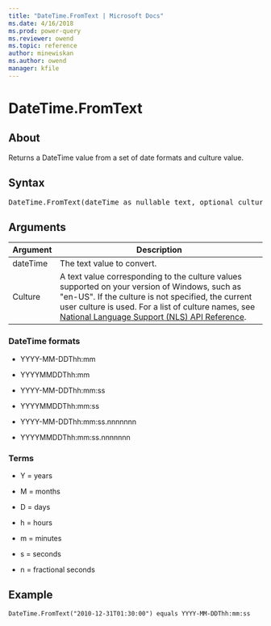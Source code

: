 ```yaml
---
title: "DateTime.FromText | Microsoft Docs"
ms.date: 4/16/2018
ms.prod: power-query
ms.reviewer: owend
ms.topic: reference
author: minewiskan
ms.author: owend
manager: kfile
---
```

# DateTime.FromText

  
## About  
Returns a DateTime value from a set of date formats and culture value.  
  
## Syntax

<pre>
DateTime.FromText(dateTime as nullable text, optional culture as nullable text) as nullable date </pre>
  
## Arguments  
  
|Argument|Description|  
|------------|---------------|  
|dateTime|The text value to convert.|  
|Culture|A text value corresponding to the culture values supported on your version of Windows, such as "en-US". If the culture is not specified, the current user culture is used. For a list of culture names, see [National Language Support (NLS) API Reference](https://msdn.microsoft.com/en-us/goglobal/bb896001.aspx).|  
  
### DateTime formats  
  
-   YYYY-MM-DDThh:mm  
  
-   YYYYMMDDThh:mm  
  
-   YYYY-MM-DDThh:mm:ss  
  
-   YYYYMMDDThh:mm:ss  
  
-   YYYY-MM-DDThh:mm:ss.nnnnnnn  
  
-   YYYYMMDDThh:mm:ss.nnnnnnn  
  
### Terms  
  
-   Y = years  
  
-   M = months  
  
-   D = days  
  
-   h = hours  
  
-   m = minutes  
  
-   s = seconds  
  
-   n = fractional seconds  
  
## Example  
  
```powerquery-m
DateTime.FromText("2010-12-31T01:30:00") equals YYYY-MM-DDThh:mm:ss  
```  
